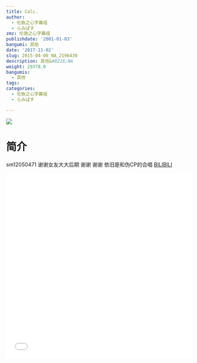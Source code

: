 ```yaml
---
title: Calc.
author:
  - 伦敦之心字幕组
  - らみぱす
zmz: 伦敦之心字幕组
publishdate: '2001-01-03'
bangumi: 其他
date: '2017-11-02'
slug: 2015-04-08_NA_2196430
description: 其他&#8226;NA
weight: 29378.0
bangumis:
  - 其他
tags:
categories:
  - 伦敦之心字幕组
  - らみぱす

---
```

![](https://i.imgur.com/2uVguT0.png)
# 简介  
sm12050471 谢谢女友大大后期   谢谢 谢谢   依旧是和伪CP的合唱
  [BILIBILI](https://www.bilibili.com/video/av2196430/)

<div class="vcontainer">  <iframe class='video' src="//www.bilibili.com/blackboard/player.html?cid=3412197&aid=2196430" width="100%" height="500" frameborder="0" allowfullscreen="allowfullscreen"></iframe></div>

